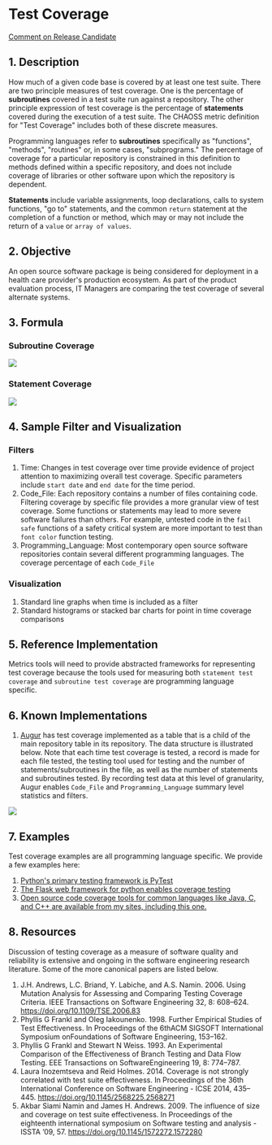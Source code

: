 # Test Coverage

[Comment on Release Candidate](https://github.com/chaoss/wg-risk/issues/23)

## 1. Description
How much of a given code base is covered by at least one test suite. There are two principle measures of test coverage. One is the percentage of **subroutines** covered in a test suite run against a repository. The other principle expression of test coverage is the percentage of **statements** covered during the execution of a test suite. The CHAOSS metric definition for "Test Coverage" includes both of these discrete measures.

Programming languages refer to **subroutines** specifically as "functions", "methods", "routines" or, in some cases, "subprograms." The percentage of coverage for a particular repository is constrained in this definition to methods defined within a specific repository, and does not include coverage of libraries or other software upon which the repository is dependent.

**Statements** include variable assignments, loop declarations, calls to system functions, "go to" statements, and the common `return` statement at the completion of a function or method, which may or may not include the return of a `value` or `array of values`.

## 2. Objective
An open source software package is being considered for deployment in a health care provider's production ecosystem. As part of the product evaluation process, IT Managers are comparing the test coverage of several alternate systems.

## 3. Formula

### Subroutine Coverage

![](https://github.com/chaoss/wg-risk/blob/master/metrics/images/subroutine-coverage.png)

### Statement Coverage

![](https://github.com/chaoss/wg-risk/blob/master/metrics/images/statement-coverage.png)

## 4. Sample Filter and Visualization

### Filters
1. Time: Changes in test coverage over time provide evidence of project attention to maximizing overall test coverage. Specific parameters include `start date` and `end date` for the time period.
2. Code_File: Each repository contains a number of files containing code. Filtering coverage by specific file provides a more granular view of test coverage. Some functions or statements may lead to more severe software failures than others. For example, untested code in the `fail safe` functions of a safety critical system are more important to test than `font color` function testing.
3. Programming_Language: Most contemporary open source software repositories contain several different programming languages. The coverage percentage of each `Code_File`

### Visualization
1. Standard line graphs when time is included as a filter
2. Standard histograms or stacked bar charts for point in time coverage comparisons

## 5. Reference Implementation
Metrics tools will need to provide abstracted frameworks for representing test coverage because the tools used for measuring both `statement test coverage` and `subroutine test coverage` are programming language specific.

## 6. Known Implementations
1. [Augur](https://github.com/chaoss/augur) has test coverage implemented as a table that is a child of the main repository table in its repository.  The data structure is illustrated below. Note that each time test coverage is tested, a record is made for each file tested, the testing tool used for testing and the number of statements/subroutines in the file, as well as the number of statements and subroutines tested. By recording test data at this level of granularity, Augur enables `Code_File` and `Programming_Language` summary level statistics and filters.

![](https://github.com/chaoss/wg-risk/blob/master/metrics/images/test_coverage_data_model.png)

## 7. Examples
Test coverage examples are all programming language specific.  We provide a few examples here:
1. [Python's primary testing framework is PyTest](https://docs.pytest.org/en/latest/)
2. [The Flask web framework for python enables coverage testing](http://flask.pocoo.org/docs/1.0/tutorial/tests/)
3. [Open source code coverage tools for common languages like Java, C, and C++ are available from my sites, including this one.](https://stackify.com/code-coverage-tools/#OpenSource)

## 8. Resources
Discussion of testing coverage as a measure of software quality and reliability is extensive and ongoing in the software engineering research literature. Some of the more canonical papers are listed below.

1. J.H. Andrews, L.C. Briand, Y. Labiche, and A.S. Namin. 2006. Using Mutation Analysis for Assessing and Comparing Testing Coverage Criteria. IEEE Transactions on Software Engineering 32, 8: 608–624. https://doi.org/10.1109/TSE.2006.83
2. Phyllis G Frankl and Oleg Iakounenko. 1998. Further Empirical Studies of Test Effectiveness. In Proceedings of the 6thACM SIGSOFT International Symposium onFoundations of Software Engineering, 153–162.
3. Phyllis G Frankl and Stewart N Weiss. 1993. An Experimental Comparison of the Effectiveness of Branch Testing and Data Flow Testing. EEE Transactions on SoftwareEngineering 19, 8: 774–787.
4. Laura Inozemtseva and Reid Holmes. 2014. Coverage is not strongly correlated with test suite effectiveness. In Proceedings of the 36th International Conference on Software Engineering - ICSE 2014, 435–445. https://doi.org/10.1145/2568225.2568271
5. Akbar Siami Namin and James H. Andrews. 2009. The influence of size and coverage on test suite effectiveness. In Proceedings of the eighteenth international symposium on Software testing and analysis - ISSTA ’09, 57. https://doi.org/10.1145/1572272.1572280
